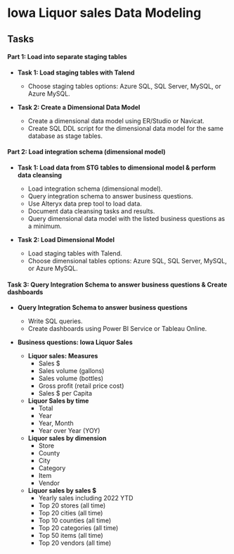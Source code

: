 # Iowa Liquor sales Data Modeling

## Tasks

#### Part 1: Load into separate staging tables
- **Task 1: Load staging tables with Talend**
  - Choose staging tables options: Azure SQL, SQL Server, MySQL, or Azure MySQL.

- **Task 2: Create a Dimensional Data Model**
  - Create a dimensional data model using ER/Studio or Navicat.
  - Create SQL DDL script for the dimensional data model for the same database as stage tables.

#### Part 2: Load integration schema (dimensional model)
- **Task 1: Load data from STG tables to dimensional model & perform data cleansing**
  - Load integration schema (dimensional model).
  - Query integration schema to answer business questions.
  - Use Alteryx data prep tool to load data.
  - Document data cleansing tasks and results.
  - Query dimensional data model with the listed business questions as a minimum.

- **Task 2: Load Dimensional Model**
  - Load staging tables with Talend.
  - Choose dimensional tables options: Azure SQL, SQL Server, MySQL, or Azure MySQL.

#### Task 3: Query Integration Schema to answer business questions & Create dashboards
- **Query Integration Schema to answer business questions**
  - Write SQL queries.
  - Create dashboards using Power BI Service or Tableau Online.
  
- **Business questions: Iowa Liquor Sales**
  - **Liquor sales: Measures**
    - Sales $
    - Sales volume (gallons)
    - Sales volume (bottles)
    - Gross profit (retail price cost)
    - Sales $ per Capita
  - **Liquor Sales by time**
    - Total
    - Year
    - Year, Month
    - Year over Year (YOY)
  - **Liquor sales by dimension**
    - Store
    - County
    - City
    - Category
    - Item
    - Vendor
  - **Liquor sales by sales $**
    - Yearly sales including 2022 YTD
    - Top 20 stores (all time)
    - Top 20 cities (all time)
    - Top 10 counties (all time)
    - Top 20 categories (all time)
    - Top 50 items (all time)
    - Top 20 vendors (all time)


